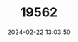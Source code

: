 ---
title: "19562"
category: "Rhinolophus rex"
draft: false
date: 2024-02-22 13:03:50
languages:
  Chinese: ["Guizhou Jutoufu"]
  English: ["King Horseshoe Bat"]
---